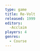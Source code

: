 ```yaml
---
type: game
title: Re-Volt
released: 1999
editors: 
  -Acclaim
players: 4
genres:
  - Course
---
```

